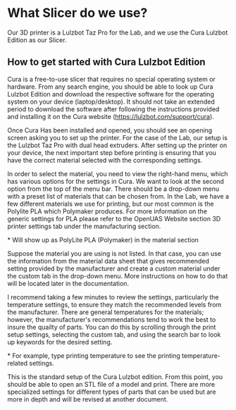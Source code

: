 # What Slicer do we use? 
Our 3D printer is a Lulzbot Taz Pro for the Lab, and we use the Cura Lulzbot Edition as our Slicer. 

## How to get started with Cura Lulzbot Edition 
Cura is a free-to-use slicer that requires no special operating system or hardware. From any search engine, you should be able to look up Cura Lulzbot 
Edition and download the respective software for the operating system on your device (laptop/desktop). It should not take an extended period to download the
software after following the instructions provided and installing it on the Cura website (https://lulzbot.com/support/cura).   

Once Cura Has been installed and opened, you should see an opening screen asking you to set up the printer. For the case of the Lab, our setup is the Lulzbot Taz 
Pro with dual head extruders. After setting up the printer on your device, the next important step before printing is ensuring that you have the correct material 
selected with the corresponding settings. 

In order to select the material, you need to view the right-hand menu, which has various options for the settings in Cura. We want to look 
at the second option from the top of the menu bar. There should be a drop-down menu with a preset list of materials that can be chosen from. In the Lab, we have a few different 
materials we use for printing, but our most common is the Polylite PLA which Polymaker produces. For more information on the generic settings for PLA please refer to the OpenUAS Website section 3D printer settings tab under the manufacturing section. 

\* Will show up as PolyLite PLA (Polymaker) in the material section 

Suppose the material you are using is not listed. In that case, you can use the information from the material data sheet 
that gives recommended setting provided by the manufacturer and create a custom material under the custom 
tab in the drop-down menu. More instructions on how to do that will be located later in the documentation. 


I recommend taking a few minutes to review the settings, particularly the temperature settings, to ensure they match the recommended 
levels from the manufacturer. There are general temperatures for the materials; however, the manufacturer's recommendations
tend to work the best to insure the quailty of parts. You can do this by scrolling through the print setup settings, selecting the custom tab, and using the search bar to look up keywords for the desired setting. 

\* For example, type printing temperature to see the printing temperature-related settings. 

This is the standard setup of the Cura Lulzbot edition. From this point, you should be able to open an STL file of a model and print. There are more specialized settings for different types of parts that can be used but are more in depth and will be revised at another document. 
